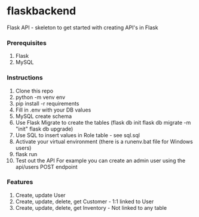# flaskbackend

Flask API - skeleton to get started with creating API's in Flask

### Prerequisites

1. Flask
2. MySQL

### Instructions

1. Clone this repo
2. python -m venv env
3. pip install -r requirements
4. Fill in .env with your DB values
5. MySQL create schema
6. Use Flask Migrate to create the tables
(flask db init
flask db migrate -m "init"
flask db upgrade)
7. Use SQL to insert values in Role table - see sql.sql
8. Activate your virtual environment (there is a runenv.bat file for Windows users)
9. flask run
10. Test out the API
For example you can create an admin user using the api/users POST endpoint

### Features

1. Create, update User
2. Create, update, delete, get Customer - 1:1 linked to User
3. Create, update, delete, get Inventory - Not linked to any table
